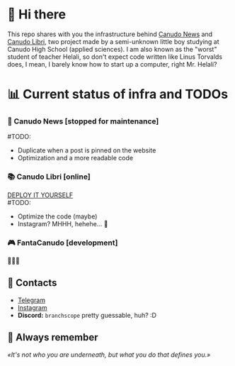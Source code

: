 # 👋 Hi there
This repo shares with you the infrastructure behind [Canudo News](https://t.me/+BkQwfCwewCxkZjhk) and [Canudo Libri](https://t.me/+hyLW-12n5To3OWU0), two project made by a semi-unknown little boy studying at Canudo High School (applied sciences). I am also known as the "worst" student of teacher Helali, so don't expect code written like Linus Torvalds does, I mean, I barely know how to start up a computer, right Mr. Helali?

# 📊 Current status of infra and TODOs
### 📰 Canudo News [stopped for maintenance]
#TODO:
- Duplicate when a post is pinned on the website
- Optimization and a more readable code

### 📚 Canudo Libri [online]
[DEPLOY IT YOURSELF](canudo_libri/DEPLOY.md)\
#TODO:
- Optimize the code (maybe)
- Instagram? MHHH, hehehe... 👀

### 🎮 FantaCanudo [development]
👀👀👀

## 📨 Contacts
- [Telegram](t.me/branchscope)
- [Instagram](instagram.com/branchscope)
- **Discord:** `branchscope` pretty guessable, huh? :D

## 💭 Always remember
*«It's not who you are underneath, but what you do that defines you.»*